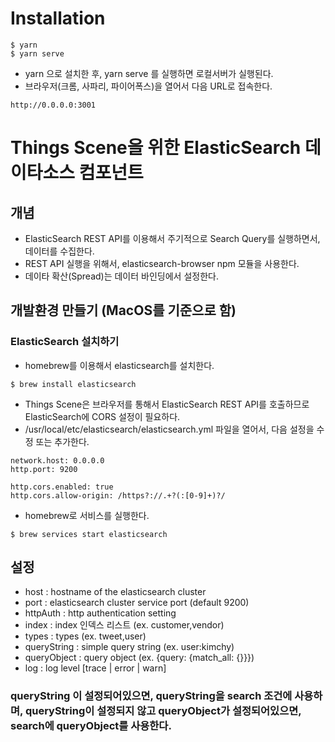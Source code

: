 # Installation
```
$ yarn
$ yarn serve
```
* yarn 으로 설치한 후, yarn serve 를 실행하면 로컬서버가 실행된다.
* 브라우저(크롬, 사파리, 파이어폭스)을 열어서 다음 URL로 접속한다.
```
http://0.0.0.0:3001
```
# Things Scene을 위한 ElasticSearch 데이타소스 컴포넌트
## 개념
* ElasticSearch REST API를 이용해서 주기적으로 Search Query를 실행하면서, 데이터를 수집한다.
* REST API 실행을 위해서, elasticsearch-browser npm 모듈을 사용한다.
* 데이타 확산(Spread)는 데이터 바인딩에서 설정한다.
## 개발환경 만들기 (MacOS를 기준으로 함)
### ElasticSearch 설치하기
* homebrew를 이용해서 elasticsearch를 설치한다.
```
$ brew install elasticsearch
```
* Things Scene은 브라우저를 통해서 ElasticSearch REST API를 호출하므로 ElasticSearch에 CORS 설정이 필요하다.
* /usr/local/etc/elasticsearch/elasticsearch.yml 파일을 열어서, 다음 설정을 수정 또는 추가한다.
```
network.host: 0.0.0.0
http.port: 9200

http.cors.enabled: true
http.cors.allow-origin: /https?://.+?(:[0-9]+)?/
```
* homebrew로 서비스를 실행한다.
```
$ brew services start elasticsearch
```
## 설정
* host : hostname of the elasticsearch cluster
* port : elasticsearch cluster service port (default 9200)
* httpAuth : http authentication setting
* index : index 인덱스 리스트 (ex. customer,vendor)
* types : types (ex. tweet,user)
* queryString : simple query string (ex. user:kimchy)
* queryObject : query object (ex. {query: {match_all: {}}})
* log : log level [trace | error | warn]
### queryString 이 설정되어있으면, queryString을 search 조건에 사용하며, queryString이 설정되지 않고 queryObject가 설정되어있으면, search에 queryObject를 사용한다.